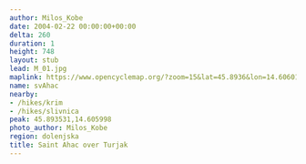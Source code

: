 ```yaml
---
author: Milos_Kobe
date: 2004-02-22 00:00:00+00:00
delta: 260
duration: 1
height: 748
layout: stub
lead: M_01.jpg
maplink: https://www.opencyclemap.org/?zoom=15&lat=45.8936&lon=14.60601&layers=B0000
name: svAhac
nearby:
- /hikes/krim
- /hikes/slivnica
peak: 45.893531,14.605998
photo_author: Milos_Kobe
region: dolenjska
title: Saint Ahac over Turjak
---
```

